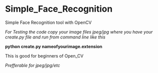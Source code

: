 # Simple_Face_Recognition
Simple Face Recognition tool with OpenCV

_For Testing the code copy your image files jpeg/jpg where you have your create.py file and run from command line like this_


**python create.py nameofyourimage.extension**


This is good for beginners of Open_CV


_Prefferable for jpeg/jpg/etc_
